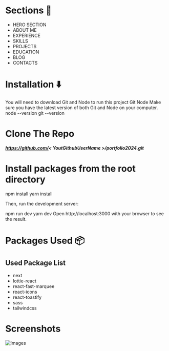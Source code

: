 # Sections 🔖
- HERO SECTION
- ABOUT ME
- EXPERIENCE
- SKILLS
- PROJECTS
- EDUCATION
- BLOG
- CONTACTS

# Installation ⬇️
You will need to download Git and Node to run this project
Git
Node
Make sure you have the latest version of both Git and Node on your computer.
node --version
git --version


# Clone The Repo
***https://github.com/< YoutGithubUserName >/portfolio2024.git***

# Install packages from the root directory


npm install
yarn install


Then, run the development server:

npm run dev
yarn dev
Open http://localhost:3000 with your browser to see the result.


# Packages Used 📦
## Used Package List
- next
- lottie-react
- react-fast-marquee
- react-icons
- react-toastify
- sass
- tailwindcss

# Screenshots
![Images](https://github.com/user-attachments/assets/e2e47d7c-d88c-49a0-ac9d-38598d0007a7)
